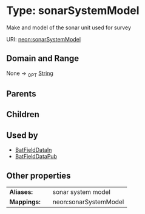 
# Type: sonarSystemModel


Make and model of the sonar unit used for survey

URI: [neon:sonarSystemModel](https://data.neonscience.org/sonarSystemModel)


## Domain and Range

None ->  <sub>OPT</sub> [String](types/String.md)

## Parents


## Children


## Used by

 * [BatFieldDataIn](BatFieldDataIn.md)
 * [BatFieldDataPub](BatFieldDataPub.md)

## Other properties

|  |  |  |
| --- | --- | --- |
| **Aliases:** | | sonar system model |
| **Mappings:** | | neon:sonarSystemModel |

